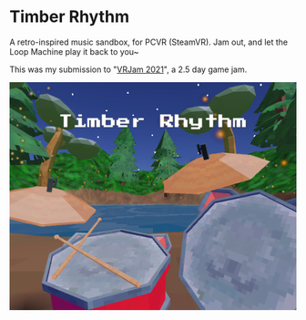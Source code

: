 # Timber Rhythm

A retro-inspired music sandbox, for PCVR (SteamVR). Jam out, and let the Loop Machine play it back to you~

This was my submission to "[VRJam 2021](https://itch.io/jam/vr-jam-2021)", a 2.5 day game jam.

<p align="center">
    <img src="./readmeContents/cover-image.png">
</p>
